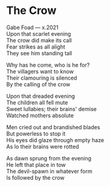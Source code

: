 # The Crow

<div class="cd smcp">Gabe Foad — x.2021</div>

<div class="fancy poem">
Upon that scarlet evening<br>
The crow did make its call<br>
Fear strikes as all alight<br>
They see him standing tall<br>

Why has he come, who is he for?<br>
The villagers want to know<br>
Their clamouring is silenced<br>
By the calling of the crow<br>

Upon that dreaded evening<br>
The children all fell mute<br>
Sweet lullabies; their brains' demise<br>
Watched mothers absolute<br>

Men cried out and brandished blades<br>
But powerless to stop it<br>
His eyes did glaze through empty haze<br>
As lo their brains were rotted<br>

As dawn sprung from the evening<br>
He left that place in tow<br>
The devil-spawn in whatever form<br>
Is followed by the crow<br>
</div>